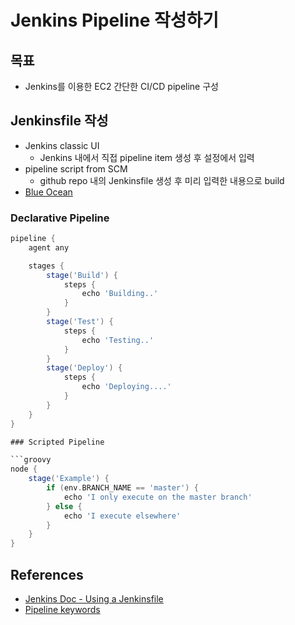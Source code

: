 # Jenkins Pipeline 작성하기

## 목표
- Jenkins를 이용한 EC2 간단한 CI/CD pipeline 구성

## Jenkinsfile 작성

- Jenkins classic UI
  - Jenkins 내에서 직접 pipeline item 생성 후 설정에서 입력
- pipeline script from SCM
  - github repo 내의 Jenkinsfile 생성 후 미리 입력한 내용으로 build
- [Blue Ocean](https://www.jenkins.io/doc/book/blueocean/getting-started/)

### Declarative Pipeline
```groovy
pipeline {
    agent any

    stages {
        stage('Build') {
            steps {
                echo 'Building..'
            }
        }
        stage('Test') {
            steps {
                echo 'Testing..'
            }
        }
        stage('Deploy') {
            steps {
                echo 'Deploying....'
            }
        }
    }
}

### Scripted Pipeline

```groovy
node {
    stage('Example') {
        if (env.BRANCH_NAME == 'master') {
            echo 'I only execute on the master branch'
        } else {
            echo 'I execute elsewhere'
        }
    }
}
```

## References

- [Jenkins Doc - Using a Jenkinsfile](https://www.jenkins.io/doc/book/pipeline/jenkinsfile/)
- [Pipeline keywords](https://www.jenkins.io/doc/pipeline/steps/workflow-durable-task-step/#pipeline-nodes-and-processes)
